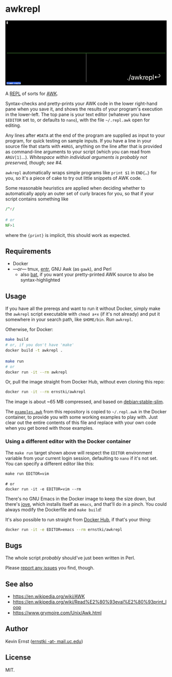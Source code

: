 awkrepl
=======

![Screenshot showing the REPL in action](demo.gif)

A [REPL][1] of sorts for [AWK][2].

Syntax-checks and pretty-prints your AWK code in the lower right-hand pane when
you save it, and shows the results of your program's execution in the
lower-left. The top pane is your text editor (whatever you have `$EDITOR` set
to, or defaults to `nano`), with the file `~/.repl.awk` open for editing.

Any lines after `#DATA` at the end of the program are supplied as input to your
program, for quick testing on sample inputs. If you have a line in your source
file that starts with `#ARGS`, anything on the line after that is provided as
command-line arguments to your script (which you can read from `ARGV[1]`…).
_Whitespace within individual arguments is probably not preserved, though; see
#4._

`awkrepl` automatically wraps simple programs like `print $1` in `END{…}` for
you, so it's a piece of cake to try out little snippets of AWK code.

Some reasonable heuristics are applied when deciding whether to automatically
apply an outer set of curly braces for you, so that if your script contains
something like

```awk
/^r/

# or
NF>1
```

where the `{print}` is implicit, this should work as expected.


Requirements
------------

* Docker
* _—or—_ tmux, [entr][], GNU Awk (as `gawk`), and Perl
    * also [bat][], if you want your pretty-printed AWK source to also be
      syntax-highlighted


Usage
-----

If you have all the prereqs and want to run it without Docker, simply make the
`awkrepl` script executable with `chmod a+x` (if it's not already) and put it
somewhere in your search path, like `$HOME/bin`. Run `awkrepl`.

Otherwise, for Docker:

```bash
make build
# or, if you don't have 'make'
docker build -t awkrepl .

make run
# or
docker run -it --rm awkrepl
```

Or, pull the image straight from Docker Hub, without even cloning this repo:

```bash
docker run -it --rm ernstki/awkrepl
```

The image is about ~65 MB compressed, and based on [debian:stable-slim][slim].

The [`examples.awk`](examples.awk) from this repository is copied to
`~/.repl.awk` in the Docker container, to provide you with some working
examples to play with. Just clear out the entire contents of this file and
replace with your own code when you get bored with those examples.

### Using a different editor with the Docker container

The `make run` target shown above will respect the `EDITOR` environment
variable from your current login session, defaulting to `nano` if it's not set.
You can specify a different editor like this:

```
make run EDITOR=vim

# or
docker run -it -e EDITOR=vim --rm
```

There's no GNU Emacs in the Docker image to keep the size down, but there's
[jove][], which installs itself as `emacs`, and that'll do in a pinch.  You
could always modify the Dockerfile and `make build`!

It's also possible to run straight from [Docker Hub][hub], if that's your
thing:

```bash
docker run -it -e EDITOR=emacs --rm ernstki/awkrepl
```


Bugs
----

The whole script _probably_ should've just been written in Perl.

Please [report any issues][issues] you find, though.


See also
--------

* <https://en.wikipedia.org/wiki/AWK>
* <https://en.wikipedia.org/wiki/Read%E2%80%93eval%E2%80%93print_loop>
* <https://www.grymoire.com/Unix/Awk.html>


Author
------

Kevin Ernst ([ernstki -at- mail.uc.edu](mailto:ernstki%20-at%20mail.uc.edu))


License
-------

MIT.


[1]: https://en.wikipedia.org/wiki/Read%E2%80%93eval%E2%80%93print_loop
[2]: https://en.wikipedia.org/wiki/AWK
[entr]: http://eradman.com/entrproject/
[bat]: https://github.com/sharkdp/bat
[jove]: https://www.emacswiki.org/emacs/Jove
[slim]: https://hub.docker.com/_/debian
[hub]: https://hub.docker.com/repository/docker/ernstki/awkrepl
[issues]: https://github.com/ernstki/awkrepl/issues

